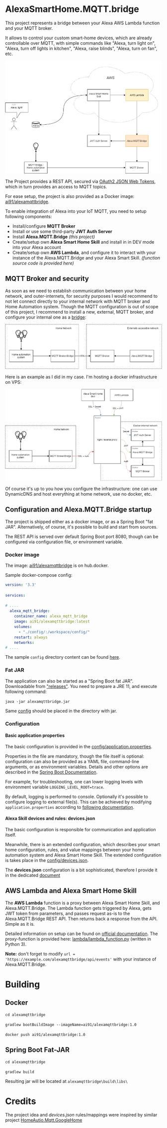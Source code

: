 # AlexaSmartHome.MQTT.bridge

This project represents a bridge between your Alexa AWS Lambda function and your MQTT broker. 

It allows to control your custom smart-home devices, which are already controllable over MQTT, with simple commands like "Alexa, turn light on", "Alexa, turn off lights in kitchen", "Alexa, raise blinds", "Alexa, turn on fan", etc.

![Architecture](README/architecture.png)

The Project provides a REST API, secured via [OAuth2 JSON Web Tokens](https://oauth.net/2/jwt/), which in turn provides an access to MQTT topics.

For ease setup, the project is also provided as a Docker image: [ai91/alexamqttbridge](https://hub.docker.com/r/ai91/alexamqttbridge).

To enable integration of Alexa into your IoT MQTT, you need to setup following components:
- Install/configure **MQTT Broker**
- Install or use some third-party **JWT Auth Server** 
- Install **Alexa.MQTT.Bridge** *(this project)*
- Create/setup own **Alexa Smart Home Skill** and install in in DEV mode into your Alexa account
- Create/setup own **AWS Lambda**, and configure it to interact with your instance of the Alexa.MQTT.Bridge and your Alexa Smart Skill. *(function source code is provided here)*

## MQTT Broker and security
As soon as we need to establish communication between your home network, and outer-internets, for security purposes I would recommend to not let connect directly to your internal network with MQTT broker and Home Automation system. 
Though the MQTT configuration is out of scope of this project, I recommend to install a new, external, MQTT broker, and configure your internal one as a [bridge](http://www.steves-internet-guide.com/mosquitto-bridge-configuration/):

![MQTT Security](README/mqtt_security.png)


Here is an example as I did in my case. I'm hosting a docker infrastructure on VPS:
 
![Dockerized Security](README/docker_reverse_proxy.png)

Of course it's up to you how you configure the infrastructure: one can use DynamicDNS and host everything at home network, use no docker, etc.


## Configuration and Alexa.MQTT.Bridge startup
The project is shipped either as a docker image, or as a Spring Boot "fat JAR". Alternatively, of course, it's possible to build and start from sources.

The REST API is served over default Spring Boot port 8080, though can be configured via configuration file, or environment variable.
### Docker image
The image: [ai91/alexamqttbridge](https://hub.docker.com/r/ai91/alexamqttbridge) is on hub.docker.

Sample docker-compose config:
```yaml
version: '3.3'

services:

# ....
  alexa_mqtt_bridge:
    container_name: alexa_mqtt_bridge
    image: ai91/alexamqttbridge:latest
    volumes:
      - "./config/:/workspace/config/"
    restart: always
    networks:
# ....
```

The sample `config` directory content can be found [here](config).

### Fat JAR
The application can also be started as a "Spring Boot fat JAR". Downloadable from ["releases"](/releases). You need to prepare a JRE 11, and execute following command:

```java -jar alexamqttbridge.jar```

Same [config](config) should be placed in the directory with jar.

### Configuration
#### Basic application properties
The basic configuration is provided in the [config/application.properties](config/application.properties). 

Properties in the file are mandatory, though the file itself is optional: configuration can also be provided as a YAML file, command-line arguments, or as environment variables. 
Details and other options are described in the [Spring Boot Documentation](https://docs.spring.io/spring-boot/docs/2.4.2/reference/html/spring-boot-features.html#boot-features-external-config).

For example, for troubleshooting, one can lower logging levels with environment variable `LOGGING_LEVEL_ROOT=trace`. 

By default, logging is performed to console. Optionally it's possible to configure logging to external file(s). This can be achieved by modifying `application.properties` according to [following documentation](https://docs.spring.io/spring-boot/docs/2.4.2/reference/html/spring-boot-features.html#boot-features-logging-file-output). 

#### Alexa Skill devices and rules: devices.json
The basic configuration is responsible for communication and application itself. 

Meanwhile, there is an extended configuration, which describes your smart home configuration, rules, and value mappings between your home automation system and Alexa Smart Home Skill. 
The extended configuration is takes place in the [config/devices.json](config/devices.json).

The **devices.json** configuration is a bit sophisticated, therefore I provide it in the dedicated [document](config/)

## AWS Lambda and Alexa Smart Home Skill
The **AWS Lambda** function is a proxy between Alexa Smart Home Skill, and Alexa.MQTT.Bridge. 
The Lambda function gets triggered by Alexa, gets JWT token from parameters, and passes request as-is to the Alexa.MQTT.Bridge REST API. Then returns back a response from the API. Simple as it is.

Detailed information on setup can be found on [official documentation](https://developer.amazon.com/en-US/docs/alexa/smarthome/steps-to-build-a-smart-home-skill.html).
The proxy-function is provided here: [lambda/lambda_function.py](lambda/lambda_function.py) (written in Python 3). 

**Note:** don't forget to modify `url = 'https://example.com/alexamqttbridge/api/events'` with your instance of Alexa.MQTT.Bridge. 

# Building
## Docker
```
cd alexamqttbridge

gradlew bootBuildImage --imageName=ai91/alexamqttbridge:1.0

docker push ai91/alexamqttbridge:1.0
```
## Spring Boot Fat-JAR
```
cd alexamqttbridge

gradlew build
```
Resulting jar will be located at `alexamqttbridge\build\libs\`

# Credits
The project idea and *devices.json* rules/mappings were inspired by similar project [HomeAutio.Mqtt.GoogleHome](https://github.com/i8beef/HomeAutio.Mqtt.GoogleHome)